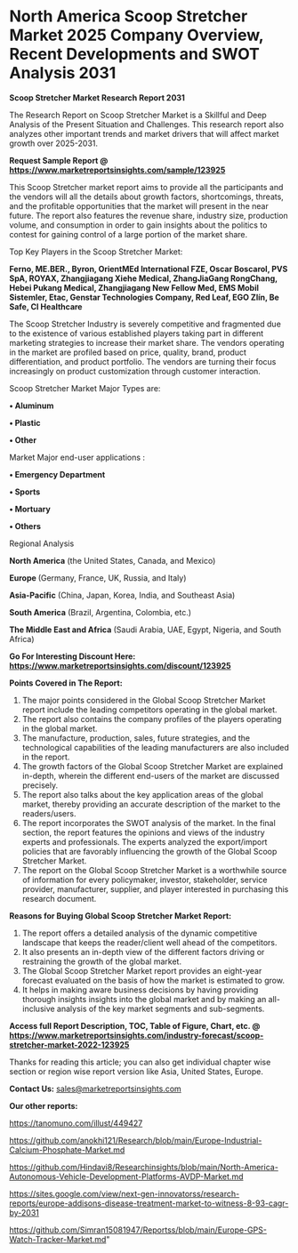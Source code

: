 # North America Scoop Stretcher Market 2025 Company Overview, Recent Developments and SWOT Analysis 2031

<strong>Scoop Stretcher Market Research Report 2031</strong>

The Research Report on Scoop Stretcher Market is a Skillful and Deep Analysis of the Present Situation and Challenges. This research report also analyzes other important trends and market drivers that will affect market growth over 2025-2031.

<strong>Request Sample Report @ <a href=https://www.marketreportsinsights.com/sample/123925>https://www.marketreportsinsights.com/sample/123925</a></strong>

This Scoop Stretcher market report aims to provide all the participants and the vendors will all the details about growth factors, shortcomings, threats, and the profitable opportunities that the market will present in the near future. The report also features the revenue share, industry size, production volume, and consumption in order to gain insights about the politics to contest for gaining control of a large portion of the market share.

Top Key Players in the Scoop Stretcher Market:

<strong>Ferno, ME.BER., Byron, OrientMEd International FZE, Oscar Boscarol, PVS SpA, ROYAX, Zhangjiagang Xiehe Medical, ZhangJiaGang RongChang, Hebei Pukang Medical, Zhangjiagang New Fellow Med, EMS Mobil Sistemler, Etac, Genstar Technologies Company, Red Leaf, EGO Zlín, Be Safe, CI Healthcare</strong>

The Scoop Stretcher Industry is severely competitive and fragmented due to the existence of various established players taking part in different marketing strategies to increase their market share. The vendors operating in the market are profiled based on price, quality, brand, product differentiation, and product portfolio. The vendors are turning their focus increasingly on product customization through customer interaction.

Scoop Stretcher Market Major Types are:

<strong>• Aluminum

• Plastic

• Other</strong>

Market Major end-user applications :

<strong>• Emergency Department

• Sports

• Mortuary

• Others</strong>

Regional Analysis

</u><strong><b>North America</b></strong> (the United States, Canada, and Mexico)

<strong><b>Europe </b></strong>(Germany, France, UK, Russia, and Italy)

<strong><b>Asia-Pacific</b></strong> (China, Japan, Korea, India, and Southeast Asia)

<strong><b>South America</b></strong> (Brazil, Argentina, Colombia, etc.)

<strong><b>The Middle East and Africa</b></strong> (Saudi Arabia, UAE, Egypt, Nigeria, and South Africa)

<strong>Go For Interesting Discount Here: <a href=https://www.marketreportsinsights.com/discount/123925>https://www.marketreportsinsights.com/discount/123925</a></strong>

<strong>Points Covered in The Report:</strong>
<ol>
  <li>The major points considered in the Global Scoop Stretcher Market report include the leading competitors operating in the global market.</li>
  <li>The report also contains the company profiles of the players operating in the global market.</li>
  <li>The manufacture, production, sales, future strategies, and the technological capabilities of the leading manufacturers are also included in the report.</li>
  <li>The growth factors of the Global Scoop Stretcher Market are explained in-depth, wherein the different end-users of the market are discussed precisely.</li>
  <li>The report also talks about the key application areas of the global market, thereby providing an accurate description of the market to the readers/users.</li>
  <li>The report incorporates the SWOT analysis of the market. In the final section, the report features the opinions and views of the industry experts and professionals. The experts analyzed the export/import policies that are favorably influencing the growth of the Global Scoop Stretcher Market.</li>
  <li>The report on the Global Scoop Stretcher Market is a worthwhile source of information for every policymaker, investor, stakeholder, service provider, manufacturer, supplier, and player interested in purchasing this research document.</li>
</ol>
<strong>Reasons for Buying Global Scoop Stretcher Market Report:</strong>

<ol>
  <li>The report offers a detailed analysis of the dynamic competitive landscape that keeps the reader/client well ahead of the competitors.</li>
  <li>It also presents an in-depth view of the different factors driving or restraining the growth of the global market.</li>
  <li>The Global Scoop Stretcher Market report provides an eight-year forecast evaluated on the basis of how the market is estimated to grow.</li>
  <li>It helps in making aware business decisions by having providing thorough insights insights into the global market and by making an all-inclusive analysis of the key market segments and sub-segments.</li>
</ol>
<strong>Access full Report Description, TOC, Table of Figure, Chart, etc. @ <a href=https://www.marketreportsinsights.com/industry-forecast/scoop-stretcher-market-2022-123925>https://www.marketreportsinsights.com/industry-forecast/scoop-stretcher-market-2022-123925</a></strong>


Thanks for reading this article; you can also get individual chapter wise section or region wise report version like Asia, United States, Europe.

<strong>Contact Us:</strong>
sales@marketreportsinsights.com

<strong>Our other reports:</strong>

<a href=https://tanomuno.com/illust/449427>https://tanomuno.com/illust/449427</a>

<a href=https://github.com/anokhi121/Research/blob/main/Europe-Industrial-Calcium-Phosphate-Market.md>https://github.com/anokhi121/Research/blob/main/Europe-Industrial-Calcium-Phosphate-Market.md</a>

<a href=https://github.com/Hindavi8/Researchinsights/blob/main/North-America-Autonomous-Vehicle-Development-Platforms-AVDP-Market.md>https://github.com/Hindavi8/Researchinsights/blob/main/North-America-Autonomous-Vehicle-Development-Platforms-AVDP-Market.md</a>

<a href=https://sites.google.com/view/next-gen-innovatorss/research-reports/europe-addisons-disease-treatment-market-to-witness-8-93-cagr-by-2031>https://sites.google.com/view/next-gen-innovatorss/research-reports/europe-addisons-disease-treatment-market-to-witness-8-93-cagr-by-2031</a>

<a href=https://github.com/Simran15081947/Reportss/blob/main/Europe-GPS-Watch-Tracker-Market.md>https://github.com/Simran15081947/Reportss/blob/main/Europe-GPS-Watch-Tracker-Market.md</a>"
